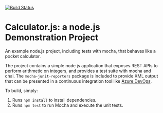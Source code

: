 [![Build Status](https://dev.azure.com/LukaszAndrzejak/Integrating%20External%20Source%20Control%20with%20Azure%20Pipelines/_apis/build/status/meltir.calculator?branchName=master)](https://dev.azure.com/LukaszAndrzejak/Integrating%20External%20Source%20Control%20with%20Azure%20Pipelines/_build/latest?definitionId=9&branchName=master)


Calculator.js: a node.js Demonstration Project
==============================================
An example node.js project, including tests with mocha, that behaves like
a pocket calculator.

The project contains a simple node.js application that exposes REST APIs
to perform arithmetic on integers, and provides a test suite with mocha
and chai.  The `mocha-junit-reporters` package is included to provide XML
output that can be presented in a continuous integration tool like
[Azure DevOps](https://azure.com/devops).

To build, simply:

1. Runs `npm install` to install dependencies.
2. Runs `npm test` to run Mocha and execute the unit tests.

